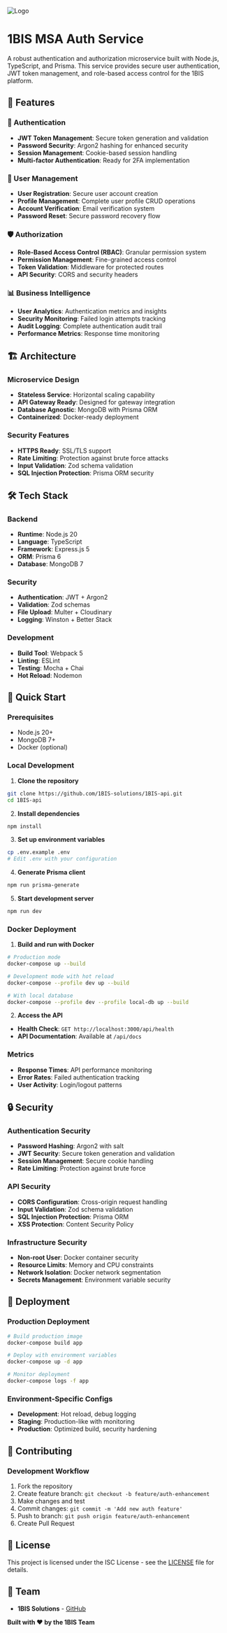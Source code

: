 ![Logo](assets/images/logo.png)

# 1BIS MSA Auth Service

A robust authentication and authorization microservice built with Node.js, TypeScript, and Prisma. This service provides secure user authentication, JWT token management, and role-based access control for the 1BIS platform.

## 🚀 Features

### 🔐 Authentication

- **JWT Token Management**: Secure token generation and validation
- **Password Security**: Argon2 hashing for enhanced security
- **Session Management**: Cookie-based session handling
- **Multi-factor Authentication**: Ready for 2FA implementation

### 👥 User Management

- **User Registration**: Secure user account creation
- **Profile Management**: Complete user profile CRUD operations
- **Account Verification**: Email verification system
- **Password Reset**: Secure password recovery flow

### 🛡️ Authorization

- **Role-Based Access Control (RBAC)**: Granular permission system
- **Permission Management**: Fine-grained access control
- **Token Validation**: Middleware for protected routes
- **API Security**: CORS and security headers

### 📊 Business Intelligence

- **User Analytics**: Authentication metrics and insights
- **Security Monitoring**: Failed login attempts tracking
- **Audit Logging**: Complete authentication audit trail
- **Performance Metrics**: Response time monitoring

## 🏗️ Architecture

### Microservice Design

- **Stateless Service**: Horizontal scaling capability
- **API Gateway Ready**: Designed for gateway integration
- **Database Agnostic**: MongoDB with Prisma ORM
- **Containerized**: Docker-ready deployment

### Security Features

- **HTTPS Ready**: SSL/TLS support
- **Rate Limiting**: Protection against brute force attacks
- **Input Validation**: Zod schema validation
- **SQL Injection Protection**: Prisma ORM security

## 🛠️ Tech Stack

### Backend

- **Runtime**: Node.js 20
- **Language**: TypeScript
- **Framework**: Express.js 5
- **ORM**: Prisma 6
- **Database**: MongoDB 7

### Security

- **Authentication**: JWT + Argon2
- **Validation**: Zod schemas
- **File Upload**: Multer + Cloudinary
- **Logging**: Winston + Better Stack

### Development

- **Build Tool**: Webpack 5
- **Linting**: ESLint
- **Testing**: Mocha + Chai
- **Hot Reload**: Nodemon

## 🚀 Quick Start

### Prerequisites

- Node.js 20+
- MongoDB 7+
- Docker (optional)

### Local Development

1. **Clone the repository**

```bash
git clone https://github.com/1BIS-solutions/1BIS-api.git
cd 1BIS-api
```

2. **Install dependencies**

```bash
npm install
```

3. **Set up environment variables**

```bash
cp .env.example .env
# Edit .env with your configuration
```

4. **Generate Prisma client**

```bash
npm run prisma-generate
```

5. **Start development server**

```bash
npm run dev
```

### Docker Deployment

1. **Build and run with Docker**

```bash
# Production mode
docker-compose up --build

# Development mode with hot reload
docker-compose --profile dev up --build

# With local database
docker-compose --profile dev --profile local-db up --build
```

2. **Access the API**

- **Health Check**: `GET http://localhost:3000/api/health`
- **API Documentation**: Available at `/api/docs`

### Metrics

- **Response Times**: API performance monitoring
- **Error Rates**: Failed authentication tracking
- **User Activity**: Login/logout patterns

## 🔒 Security

### Authentication Security

- **Password Hashing**: Argon2 with salt
- **JWT Security**: Secure token generation and validation
- **Session Management**: Secure cookie handling
- **Rate Limiting**: Protection against brute force

### API Security

- **CORS Configuration**: Cross-origin request handling
- **Input Validation**: Zod schema validation
- **SQL Injection Protection**: Prisma ORM
- **XSS Protection**: Content Security Policy

### Infrastructure Security

- **Non-root User**: Docker container security
- **Resource Limits**: Memory and CPU constraints
- **Network Isolation**: Docker network segmentation
- **Secrets Management**: Environment variable security

## 🚀 Deployment

### Production Deployment

```bash
# Build production image
docker-compose build app

# Deploy with environment variables
docker-compose up -d app

# Monitor deployment
docker-compose logs -f app
```

### Environment-Specific Configs

- **Development**: Hot reload, debug logging
- **Staging**: Production-like with monitoring
- **Production**: Optimized build, security hardening

## 🤝 Contributing

### Development Workflow

1. Fork the repository
2. Create feature branch: `git checkout -b feature/auth-enhancement`
3. Make changes and test
4. Commit changes: `git commit -m 'Add new auth feature'`
5. Push to branch: `git push origin feature/auth-enhancement`
6. Create Pull Request


## 📝 License

This project is licensed under the ISC License - see the [LICENSE](LICENSE) file for details.

## 👥 Team

- **1BIS Solutions** - [GitHub](https://github.com/1BIS-solutions)

**Built with ❤️ by the 1BIS Team**
